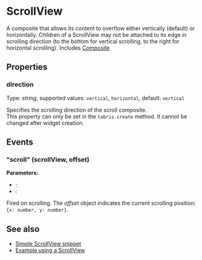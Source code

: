 ---
---
# ScrollView
A composite that allows its content to overflow either vertically (default) or horizontally. Children of a ScrollView may not be attached to its edge in scrolling direction (to the bottom for vertical scrolling, to the right for horizontal scrolling).
Includes [Composite](Composite.md)

## Properties
### direction
Type: *string*, supported values: `vertical`, `horizontal`, default: `vertical`

Specifies the scrolling direction of the scroll composite.<br/>This property can only be set in the `tabris.create` method. It cannot be changed after widget creation.

## Events
### "scroll" (scrollView, offset)

**Parameters:**

- :
- :

Fired on scrolling. The *offset* object indicates the current scrolling position: `{x: number, y: number}`.


## See also
- [Simple ScrollView snippet](https://github.com/eclipsesource/tabris-js/blob/v1.0.0/snippets/scrollview/scrollview.js)
- [Example using a ScrollView](https://github.com/eclipsesource/tabris-js/blob/v1.0.0/examples/parallax/parallax.js)
